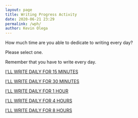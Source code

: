 ```yaml
--- 
layout: page
title: Writing Progress Activity
date: 2020-06-21 23:29
permalink: /wph/ 
author: Kevin Olega 
--- 
```

How much time are you able to dedicate to writing every day?

Please select one.

Remember that you have to write every day.

<a href="https://callcentertrainingtips.com/wp15m/" class="button focus">I'LL WRITE DAILY FOR 15 MINUTES</a>

<a href="https://callcentertrainingtips.com/wp30m" class="button focus">I'LL WRITE DAILY FOR 30 MINUTES</a>

<a href="https://callcentertrainingtips.com/wp1hr" class="button focus">I'LL WRITE DAILY FOR 1 HOUR</a>

<a href="https://callcentertrainingtips.com/wp4hr" class="button focus">I'LL WRITE DAILY FOR 4 HOURS</a>

<a href="https://callcentertrainingtips.com/wp8hr" class="button focus">I'LL WRITE DAILY FOR 8 HOURS</a>